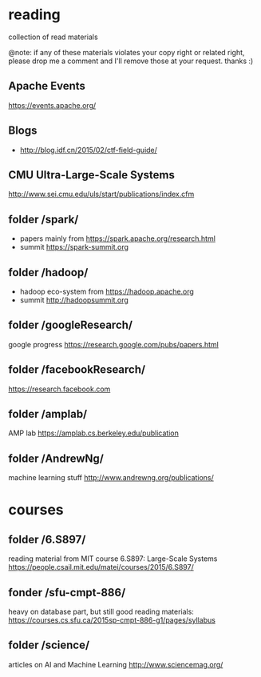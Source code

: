 # reading
collection of read materials

@note: if any of these materials violates your copy right or related right, please drop me a comment and I'll remove those at your request. thanks :)

## Apache Events
https://events.apache.org/

## Blogs
* http://blog.idf.cn/2015/02/ctf-field-guide/

## CMU Ultra-Large-Scale Systems 
http://www.sei.cmu.edu/uls/start/publications/index.cfm

## folder /spark/
* papers mainly from https://spark.apache.org/research.html
* summit https://spark-summit.org

## folder /hadoop/
* hadoop eco-system from https://hadoop.apache.org
* summit http://hadoopsummit.org

## folder /googleResearch/
google progress https://research.google.com/pubs/papers.html

## folder /facebookResearch/
https://research.facebook.com

## folder /amplab/
AMP lab https://amplab.cs.berkeley.edu/publication

## folder /AndrewNg/
machine learning stuff http://www.andrewng.org/publications/


# courses
## folder /6.S897/
reading material from MIT course 6.S897: Large-Scale Systems https://people.csail.mit.edu/matei/courses/2015/6.S897/

## fonder /sfu-cmpt-886/
heavy on database part, but still good reading materials: https://courses.cs.sfu.ca/2015sp-cmpt-886-g1/pages/syllabus

## folder /science/
articles on AI and Machine Learning http://www.sciencemag.org/
